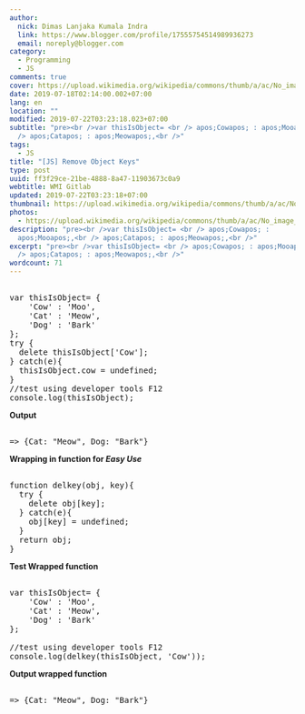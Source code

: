 ```yaml
---
author:
  nick: Dimas Lanjaka Kumala Indra
  link: https://www.blogger.com/profile/17555754514989936273
  email: noreply@blogger.com
category:
  - Programming
  - JS
comments: true
cover: https://upload.wikimedia.org/wikipedia/commons/thumb/a/ac/No_image_available.svg/2048px-No_image_available.svg.png
date: 2019-07-18T02:14:00.002+07:00
lang: en
location: ""
modified: 2019-07-22T03:23:18.023+07:00
subtitle: "pre><br />var thisIsObject= <br /> apos;Cowapos; : apos;Mooapos;,<br
  /> apos;Catapos; : apos;Meowapos;,<br />"
tags:
  - JS
title: "[JS] Remove Object Keys"
type: post
uuid: ff3f29ce-21be-4888-8a47-11903673c0a9
webtitle: WMI Gitlab
updated: 2019-07-22T03:23:18+07:00
thumbnail: https://upload.wikimedia.org/wikipedia/commons/thumb/a/ac/No_image_available.svg/2048px-No_image_available.svg.png
photos:
  - https://upload.wikimedia.org/wikipedia/commons/thumb/a/ac/No_image_available.svg/2048px-No_image_available.svg.png
description: "pre><br />var thisIsObject= <br /> apos;Cowapos; :
  apos;Mooapos;,<br /> apos;Catapos; : apos;Meowapos;,<br />"
excerpt: "pre><br />var thisIsObject= <br /> apos;Cowapos; : apos;Mooapos;,<br
  /> apos;Catapos; : apos;Meowapos;,<br />"
wordcount: 71
---
```


<pre><br>var thisIsObject= {<br>    'Cow' : 'Moo',<br>    'Cat' : 'Meow',<br>    'Dog' : 'Bark'<br>};<br>try {<br>  delete thisIsObject['Cow'];<br>} catch(e){<br>  thisIsObject.cow = undefined;<br>}<br>//test using developer tools F12<br>console.log(thisIsObject);<br></pre> <b>Output</b> <pre><br>=&gt; {Cat: "Meow", Dog: "Bark"}<br></pre> <b>Wrapping in function for <i>Easy Use</i></b> <pre><br>function delkey(obj, key){<br>  try {<br>    delete obj[key];<br>  } catch(e){<br>    obj[key] = undefined;<br>  }<br>  return obj;<br>}<br></pre> <b>Test Wrapped function</b><pre><br>var thisIsObject= {<br>    'Cow' : 'Moo',<br>    'Cat' : 'Meow',<br>    'Dog' : 'Bark'<br>};<br><br>//test using developer tools F12<br>console.log(delkey(thisIsObject, 'Cow'));<br></pre> <b>Output wrapped function</b> <pre><br>=&gt; {Cat: "Meow", Dog: "Bark"}<br></pre>
